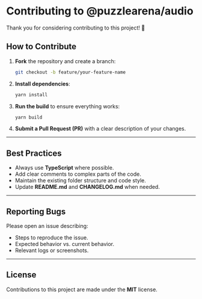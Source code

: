 # Contributing to @puzzlearena/audio

Thank you for considering contributing to this project! 🎉

## How to Contribute

1. **Fork** the repository and create a branch:

   ```bash
   git checkout -b feature/your-feature-name
   ```

2. **Install dependencies**:

   ```bash
   yarn install
   ```

3. **Run the build** to ensure everything works:

   ```bash
   yarn build
   ```

4. **Submit a Pull Request (PR)** with a clear description of your changes.

---

## Best Practices

- Always use **TypeScript** where possible.
- Add clear comments to complex parts of the code.
- Maintain the existing folder structure and code style.
- Update **README.md** and **CHANGELOG.md** when needed.

---

## Reporting Bugs

Please open an issue describing:

- Steps to reproduce the issue.
- Expected behavior vs. current behavior.
- Relevant logs or screenshots.

---

## License

Contributions to this project are made under the **MIT** license.
